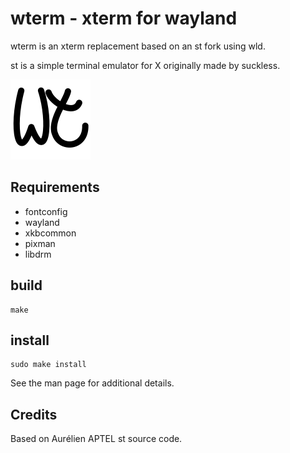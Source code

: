 # wterm - xterm for wayland


wterm is an xterm replacement based on an st fork using wld.

st is a simple terminal emulator for X originally made by suckless.


![logo](contrib/logo/wterm.png "ebin logo")

## Requirements


* fontconfig
* wayland
* xkbcommon
* pixman
* libdrm

## build

    make

## install

    sudo make install

See the man page for additional details.

## Credits

Based on Aurélien APTEL <aurelien dot aptel at gmail dot com> st source code.
